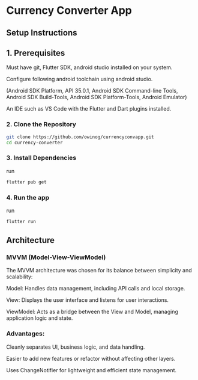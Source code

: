 # **Currency Converter App**

## **Setup Instructions**

## **1. Prerequisites**
Must have git, Flutter SDK, android studio installed on your system.

Configure following android toolchain using android studio.

(Android SDK Platform, API 35.0.1,
Android SDK Command-line Tools,
Android SDK Build-Tools,
Android SDK Platform-Tools,
Android Emulator)

An IDE such as VS Code with the Flutter and Dart plugins installed.

### **2. Clone the Repository**
```bash
git clone https://github.com/owinog/currencyconvapp.git
cd currency-converter
```
### **3. Install Dependencies**
run
```bash
flutter pub get
```
### **4. Run the app**
run
```bash
flutter run
```

## **Architecture**
### **MVVM (Model-View-ViewModel)**
The MVVM architecture was chosen for its balance between simplicity and scalability:

Model: Handles data management, including API calls and local storage.

View: Displays the user interface and listens for user interactions.

ViewModel: Acts as a bridge between the View and Model, managing application logic and state.

### **Advantages:**

Cleanly separates UI, business logic, and data handling.

Easier to add new features or refactor without affecting other layers.

Uses ChangeNotifier for lightweight and efficient state management.
